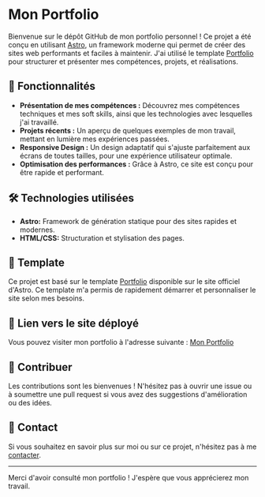 # Mon Portfolio

Bienvenue sur le dépôt GitHub de mon portfolio personnel ! Ce projet a été conçu en utilisant [Astro](https://astro.build/), un framework moderne qui permet de créer des sites web performants et faciles à maintenir. J'ai utilisé le template [Portfolio](https://astro.build/themes/details/portfolio/) pour structurer et présenter mes compétences, projets, et réalisations.

## 🚀 Fonctionnalités

- **Présentation de mes compétences :** Découvrez mes compétences techniques et mes soft skills, ainsi que les technologies avec lesquelles j'ai travaillé.
- **Projets récents :** Un aperçu de quelques exemples de mon travail, mettant en lumière mes expériences passées.
- **Responsive Design :** Un design adaptatif qui s'ajuste parfaitement aux écrans de toutes tailles, pour une expérience utilisateur optimale.
- **Optimisation des performances :** Grâce à Astro, ce site est conçu pour être rapide et performant.

## 🛠️ Technologies utilisées

- **Astro:** Framework de génération statique pour des sites rapides et modernes.
- **HTML/CSS:** Structuration et stylisation des pages.

## 🎨 Template

Ce projet est basé sur le template [Portfolio](https://astro.build/themes/details/portfolio/) disponible sur le site officiel d'Astro. Ce template m'a permis de rapidement démarrer et personnaliser le site selon mes besoins.

## 🔗 Lien vers le site déployé

Vous pouvez visiter mon portfolio à l'adresse suivante : [Mon Portfolio](https://zakariakreifeur.netlify.app/)

## 📝 Contribuer

Les contributions sont les bienvenues ! N'hésitez pas à ouvrir une issue ou à soumettre une pull request si vous avez des suggestions d'amélioration ou des idées.

## 📧 Contact

Si vous souhaitez en savoir plus sur moi ou sur ce projet, n'hésitez pas à me [contacter](mailto:zakaria.kreifeur@live.fr).

---

Merci d'avoir consulté mon portfolio ! J'espère que vous apprécierez mon travail.
